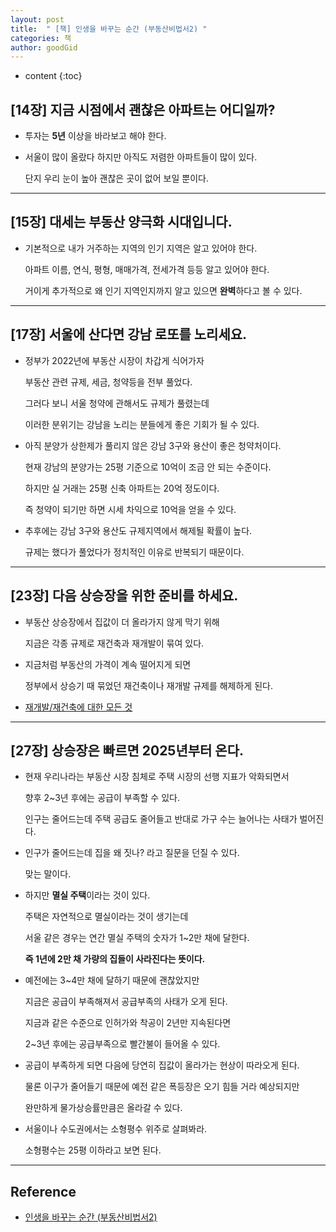 ```yaml
---
layout: post
title:  " [책] 인생을 바꾸는 순간 (부동산비법서2) "
categories: 책
author: goodGid
---
```

* content
{:toc}



## [14장] 지금 시점에서 괜찮은 아파트는 어디일까?

* 투자는 **5년** 이상을 바라보고 해야 한다.

* 서울이 많이 올랐다 하지만 아직도 저렴한 아파트들이 많이 있다.

  단지 우리 눈이 높아 괜찮은 곳이 없어 보일 뿐이다.

---

## [15장] 대세는 부동산 양극화 시대입니다.

* 기본적으로 내가 거주하는 지역의 인기 지역은 알고 있어야 한다.

  아파트 이름, 연식, 평형, 매매가격, 전세가격 등등 알고 있어야 한다.

  거이게 추가적으로 왜 인기 지역인지까지 알고 있으면 **완벽**하다고 볼 수 있다.

---

## [17장] 서울에 산다면 강남 로또를 노리세요.

* 정부가 2022년에 부동산 시장이 차갑게 식어가자

  부동산 관련 규제, 세금, 청약등을 전부 풀었다.

  그러다 보니 서울 청약에 관해서도 규제가 풀렸는데

  이러한 분위기는 강남을 노리는 분들에게 좋은 기회가 될 수 있다.

* 아직 분양가 상한제가 풀리지 않은 강남 3구와 용산이 좋은 청약처이다.

  현재 강남의 분양가는 25평 기준으로 10억이 조금 안 되는 수준이다.

  하지만 실 거래는 25평 신축 아파트는 20억 정도이다.

  즉 청약이 되기만 하면 시세 차익으로 10억을 얻을 수 있다.

* 추후에는 강남 3구와 용산도 규제지역에서 해제될 확률이 높다.

  규제는 했다가 풀었다가 정치적인 이유로 반복되기 때문이다.

---

## [23장] 다음 상승장을 위한 준비를 하세요.

* 부동산 상승장에서 집값이 더 올라가지 않게 막기 위해

  지금은 각종 규제로 재건축과 재개발이 묶여 있다.

* 지금처럼 부동산의 가격이 계속 떨어지게 되면 

  정부에서 상승기 때 묶었던 재건축이나 재개발 규제를 해제하게 된다.

* [재개발/재건축에 대한 모든 것]({{site.url}}/House-All-about-JaeGaeBal-and-JaeGeonChug/#재개발을-위한-7가지-포인트)

---

## [27장] 상승장은 빠르면 2025년부터 온다.

* 현재 우리나라는 부동산 시장 침체로 주택 시장의 선행 지표가 악화되면서

  향후 2~3년 후에는 공급이 부족할 수 있다.

  인구는 줄어드는데 주택 공급도 줄어들고 반대로 가구 수는 늘어나는 사태가 벌어진다.

* 인구가 줄어드는데 집을 왜 짓나? 라고 질문을 던질 수 있다.

  맞는 말이다.

* 하지만 **멸실 주택**이라는 것이 있다.

  주택은 자연적으로 멸실이라는 것이 생기는데

  서울 같은 경우는 연간 멸실 주택의 숫자가 1~2만 채에 달한다.

  **즉 1년에 2만 채 가량의 집들이 사라진다는 뜻이다.**

* 예전에는 3~4만 채에 달하기 때문에 괜찮았지만

  지금은 공급이 부족해져서 공급부족의 사태가 오게 된다.

  지금과 같은 수준으로 인허가와 착공이 2년만 지속된다면 

  2~3년 후에는 공급부족으로 빨간불이 들어올 수 있다.

* 공급이 부족하게 되면 다음에 당연히 집값이 올라가는 현상이 따라오게 된다.

  물론 이구가 줄어들기 때문에 예전 같은 폭등장은 오기 힘들 거라 예상되지만

  완만하게 물가상승률만큼은 올라갈 수 있다.

* 서울이나 수도권에서는 소형평수 위주로 살펴봐라.

  소형평수는 25평 이하라고 보면 된다.

---

## Reference

* [인생을 바꾸는 순간 (부동산비법서2)](https://smartstore.naver.com/jaepa/products/8967589610)

